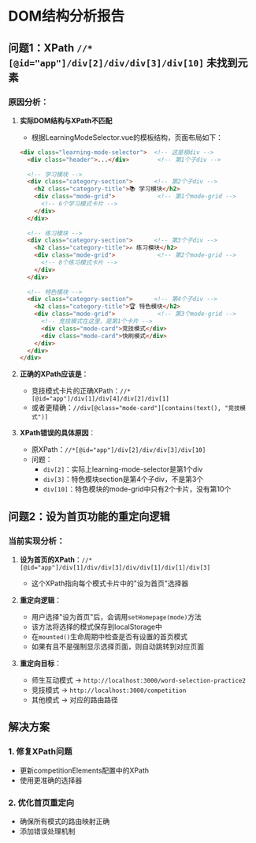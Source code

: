 # DOM结构分析报告

## 问题1：XPath `//*[@id="app"]/div[2]/div/div[3]/div[10]` 未找到元素

### 原因分析：

1. **实际DOM结构与XPath不匹配**
   - 根据LearningModeSelector.vue的模板结构，页面布局如下：
   ```html
   <div class="learning-mode-selector">  <!-- 这是根div -->
     <div class="header">...</div>        <!-- 第1个子div -->
     
     <!-- 学习模块 -->
     <div class="category-section">      <!-- 第2个子div -->
       <h2 class="category-title">📚 学习模块</h2>
       <div class="mode-grid">            <!-- 第1个mode-grid -->
         <!-- 6个学习模式卡片 -->
       </div>
     </div>
     
     <!-- 练习模块 -->
     <div class="category-section">      <!-- 第3个子div -->
       <h2 class="category-title">✍️ 练习模块</h2>
       <div class="mode-grid">            <!-- 第2个mode-grid -->
         <!-- 8个练习模式卡片 -->
       </div>
     </div>
     
     <!-- 特色模块 -->
     <div class="category-section">      <!-- 第4个子div -->
       <h2 class="category-title">🏆 特色模块</h2>
       <div class="mode-grid">            <!-- 第3个mode-grid -->
         <!-- 竞技模式在这里，是第1个卡片 -->
         <div class="mode-card">竞技模式</div>
         <div class="mode-card">快刷模式</div>
       </div>
     </div>
   </div>
   ```

2. **正确的XPath应该是**：
   - 竞技模式卡片的正确XPath：`//*[@id="app"]/div[1]/div[4]/div[2]/div[1]`
   - 或者更精确：`//div[@class="mode-card"][contains(text(), "竞技模式")]`

3. **XPath错误的具体原因**：
   - 原XPath：`//*[@id="app"]/div[2]/div/div[3]/div[10]`
   - 问题：
     - `div[2]`：实际上learning-mode-selector是第1个div
     - `div[3]`：特色模块section是第4个子div，不是第3个
     - `div[10]`：特色模块的mode-grid中只有2个卡片，没有第10个

## 问题2：设为首页功能的重定向逻辑

### 当前实现分析：

1. **设为首页的XPath**：`//*[@id="app"]/div[1]/div/div[3]/div/div[1]/div[1]/div[3]`
   - 这个XPath指向每个模式卡片中的"设为首页"选择器

2. **重定向逻辑**：
   - 用户选择"设为首页"后，会调用`setHomepage(mode)`方法
   - 该方法将选择的模式保存到localStorage中
   - 在`mounted()`生命周期中检查是否有设置的首页模式
   - 如果有且不是强制显示选择页面，则自动跳转到对应页面

3. **重定向目标**：
   - 师生互动模式 → `http://localhost:3000/word-selection-practice2`
   - 竞技模式 → `http://localhost:3000/competition`
   - 其他模式 → 对应的路由路径

## 解决方案

### 1. 修复XPath问题
- 更新competitionElements配置中的XPath
- 使用更准确的选择器

### 2. 优化首页重定向
- 确保所有模式的路由映射正确
- 添加错误处理机制